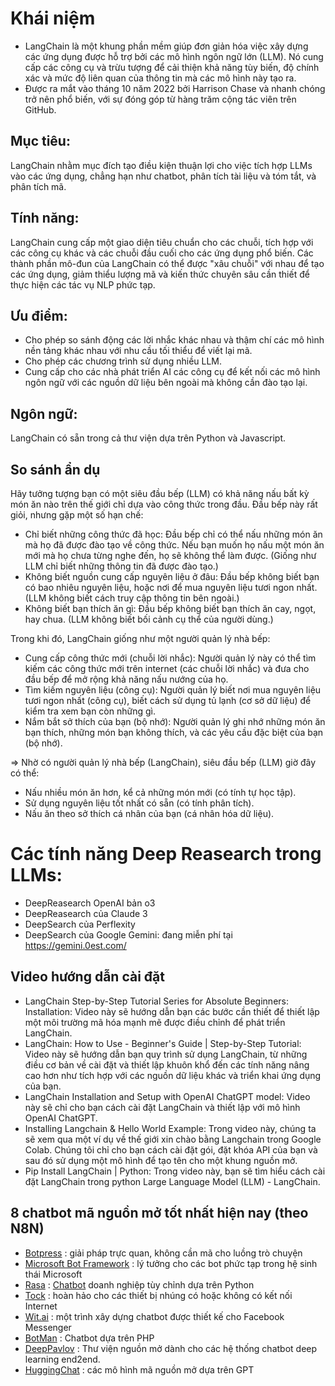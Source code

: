 # Khái niệm
* LangChain là một khung phần mềm giúp đơn giản hóa việc xây dựng các ứng dụng được hỗ trợ bởi các mô hình ngôn ngữ lớn (LLM). Nó cung cấp các công cụ và trừu tượng để cải thiện khả năng tùy biến, độ chính xác và mức độ liên quan của thông tin mà các mô hình này tạo ra.
* Được ra mắt vào tháng 10 năm 2022 bởi Harrison Chase và nhanh chóng trở nên phổ biến, với sự đóng góp từ hàng trăm cộng tác viên trên GitHub.

## Mục tiêu: 
LangChain nhằm mục đích tạo điều kiện thuận lợi cho việc tích hợp LLMs vào các ứng dụng, chẳng hạn như chatbot, phân tích tài liệu và tóm tắt, và phân tích mã.

## Tính năng: 
LangChain cung cấp một giao diện tiêu chuẩn cho các chuỗi, tích hợp với các công cụ khác và các chuỗi đầu cuối cho các ứng dụng phổ biến. Các thành phần mô-đun của LangChain có thể được "xâu chuỗi" với nhau để tạo các ứng dụng, giảm thiểu lượng mã và kiến thức chuyên sâu cần thiết để thực hiện các tác vụ NLP phức tạp.

## Ưu điểm:
* Cho phép so sánh động các lời nhắc khác nhau và thậm chí các mô hình nền tảng khác nhau với nhu cầu tối thiểu để viết lại mã.
* Cho phép các chương trình sử dụng nhiều LLM.
* Cung cấp cho các nhà phát triển AI các công cụ để kết nối các mô hình ngôn ngữ với các nguồn dữ liệu bên ngoài mà không cần đào tạo lại.

## Ngôn ngữ: 
LangChain có sẵn trong cả thư viện dựa trên Python và Javascript.

## So sánh ẩn dụ
Hãy tưởng tượng bạn có một siêu đầu bếp (LLM) có khả năng nấu bất kỳ món ăn nào trên thế giới chỉ dựa vào công thức trong đầu. Đầu bếp này rất giỏi, nhưng gặp một số hạn chế:

* Chỉ biết những công thức đã học: Đầu bếp chỉ có thể nấu những món ăn mà họ đã được đào tạo về công thức. Nếu bạn muốn họ nấu một món ăn mới mà họ chưa từng nghe đến, họ sẽ không thể làm được. (Giống như LLM chỉ biết những thông tin đã được đào tạo.)
* Không biết nguồn cung cấp nguyên liệu ở đâu: Đầu bếp không biết bạn có bao nhiêu nguyên liệu, hoặc nơi để mua nguyên liệu tươi ngon nhất. (LLM không biết cách truy cập thông tin bên ngoài.)
* Không biết bạn thích ăn gì: Đầu bếp không biết bạn thích ăn cay, ngọt, hay chua. (LLM không biết bối cảnh cụ thể của người dùng.)

Trong khi đó, LangChain giống như một người quản lý nhà bếp:

* Cung cấp công thức mới (chuỗi lời nhắc): Người quản lý này có thể tìm kiếm các công thức mới trên internet (các chuỗi lời nhắc) và đưa cho đầu bếp để mở rộng khả năng nấu nướng của họ.
* Tìm kiếm nguyên liệu (công cụ): Người quản lý biết nơi mua nguyên liệu tươi ngon nhất (công cụ), biết cách sử dụng tủ lạnh (cơ sở dữ liệu) để kiểm tra xem bạn còn những gì.
* Nắm bắt sở thích của bạn (bộ nhớ): Người quản lý ghi nhớ những món ăn bạn thích, những món bạn không thích, và các yêu cầu đặc biệt của bạn (bộ nhớ).

=> Nhờ có người quản lý nhà bếp (LangChain), siêu đầu bếp (LLM) giờ đây có thể:

* Nấu nhiều món ăn hơn, kể cả những món mới (có tính tự học tập).
* Sử dụng nguyên liệu tốt nhất có sẵn (có tính phân tích).
* Nấu ăn theo sở thích cá nhân của bạn (cá nhân hóa dữ liệu).

# Các tính năng Deep Reasearch trong LLMs:
* DeepReasearch OpenAI bản o3
* DeepReasearch của Claude 3
* DeepSearch của Perflexity
* DeepSearch của Google Gemini: đang miễn phí tại https://gemini.0est.com/

## Video hướng dẫn cài đặt

* LangChain Step-by-Step Tutorial Series for Absolute Beginners: Installation: Video này sẽ hướng dẫn bạn các bước cần thiết để thiết lập một môi trường mã hóa mạnh mẽ được điều chỉnh để phát triển LangChain.
* LangChain: How to Use - Beginner's Guide | Step-by-Step Tutorial: Video này sẽ hướng dẫn bạn quy trình sử dụng LangChain, từ những điều cơ bản về cài đặt và thiết lập khuôn khổ đến các tính năng nâng cao hơn như tích hợp với các nguồn dữ liệu khác và triển khai ứng dụng của bạn.
* LangChain Installation and Setup with OpenAI ChatGPT model: Video này sẽ chỉ cho bạn cách cài đặt LangChain và thiết lập với mô hình OpenAI ChatGPT.
* Installing Langchain & Hello World Example: Trong video này, chúng ta sẽ xem qua một ví dụ về thế giới xin chào bằng Langchain trong Google Colab. Chúng tôi chỉ cho bạn cách cài đặt gói, đặt khóa API của bạn và sau đó sử dụng một mô hình để tạo tên cho một khung nguồn mở.
* Pip Install LangChain | Python: Trong video này, bạn sẽ tìm hiểu cách cài đặt LangChain trong python Large Language Model (LLM) - LangChain.

## 8 chatbot mã nguồn mở tốt nhất hiện nay (theo N8N)

* [Botpress](https://github.com/botpress/botpress) : giải pháp trực quan, không cần mã cho luồng trò chuyện
* [Microsoft Bot Framework](https://github.com/microsoft/botframework-sdk) : lý tưởng cho các bot phức tạp trong hệ sinh thái Microsoft
* [Rasa](https://github.com/paulpierre/RasaGPT) : [Chatbot](https://github.com/RasaHQ/rasa) doanh nghiệp tùy chỉnh dựa trên Python
* [Tock](https://github.com/tock/tock) : hoàn hảo cho các thiết bị nhúng có hoặc không có kết nối Internet
* [Wit.ai](https://github.com/wit-ai/node-wit) : một trình xây dựng chatbot được thiết kế cho Facebook Messenger
* [BotMan](https://github.com/botman/botman) : Chatbot dựa trên PHP
* [DeepPavlov](https://github.com/deeppavlov/DeepPavlov) : Thư viện nguồn mở dành cho các hệ thống chatbot deep learning end2end.
* [HuggingChat](https://github.com/huggingface/chat-ui) : các mô hình mã nguồn mở dựa trên GPT
